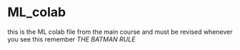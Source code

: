 # ML_colab

this is the ML colab file from the main course and must be revised whenever you see this 
remember *THE BATMAN RULE*
